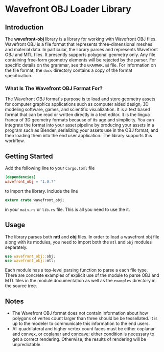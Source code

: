 # Wavefront OBJ Loader Library

## Introduction
The **wavefront-obj** library is a library for working with Wavefront OBJ files. 
Wavefront OBJ is a file format that represents three-dimensional meshes and 
material data. In  particular, the library parses and represents Wavefront OBJ 
and MTL files. It presently supports polygonal geometry only. Any file containing 
free-form geometry elements will be rejected by the parser. For specific details 
on the grammar, see the `GRAMMAR.md` file. For information on the file format, the 
`docs` directory contains a copy of the format specification.

### What Is The Wavefront OBJ Format For?
The Wavefront OBJ format's purpose is to load and store geometry assets for 
computer graphics applications such as computer aided design, 3D modeling 
software, games, and scientific visualization. It is a text based format 
that can be read or written directly in a text editor. It is the lingua franca 
of 3D geometry formats because of its age and simplicity. You can integrate the 
format into your asset pipeline by producing your assets in a program such as 
Blender, serializing your assets use in the OBJ format, and then loading them 
into the end user application. The library supports this workflow.

## Getting Started
Add the following line to your `Cargo.toml` file

```toml
[dependencies]
wavefront_obj = "1.0.7"
```

to import the library. Include the line

```rust
extern crate wavefront_obj;
```

in your `main.rs` or `lib.rs` file. This is all you need to use the it.

## Usage
The library parses both **mtl** and **obj** files. In order to load a wavefront obj
file along with its modules, you need to import both the `mtl` and `obj` modules
separately.

```rust
use wavefront_obj::obj;
use wavefront_obj::mtl;
```

Each module has a top-level parsing function to parse a each file type. There are concrete
examples of explicit use of the module to parse OBJ and MTL files in the module documentation
as well as the `examples` directory in the source tree.

## Notes
* The Wavefront OBJ format does not contain information about how polygons of 
  vertex count larger than three should be be tessellated. It is up to the 
  modeler to communicate this information to the end users.
* All quadrilateral and higher vertex count faces must be either coplanar and 
  convex, or coplanar and concave; either condition is necessary to get a correct 
  rendering. Otherwise, the results of rendering will be unpredictable.


